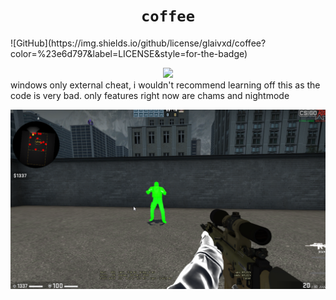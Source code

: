 <h1 align="center"><code>coffee</code></h1>
![GitHub](https://img.shields.io/github/license/glaivxd/coffee?color=%23e6d797&label=LICENSE&style=for-the-badge)

<div align="center">
   <p></p>
   <img src="https://img.shields.io/github/license/glaivxd/coffee?color=%23e6d797&label=LICENSE&style=for-the-badge">   
   <br>
</div>
windows only external cheat, i wouldn't recommend learning off this as the code is very bad.
only features right now are chams and nightmode

![Screenshot](ss.png)
